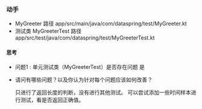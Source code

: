 ###  动手

 *  MyGreeter 路径   app/src/main/java/com/dataspring/test/MyGreeter.kt
 *  测试类  MyGreeterTest 路径    app/src/test/java/com/dataspring/test/MyGreeterTest.kt

#### 思考
* 问题1 : 单元测试类（MyGreeterTest）是否存在问题
   是
* 请问有哪些问题？以及你认为针对每个问题应该如何改善？
  
   只进行了返回长度的判断，没有进行其他测试。
   可以尝试添加一些时间样本进行测试，看是否返回正确值。
